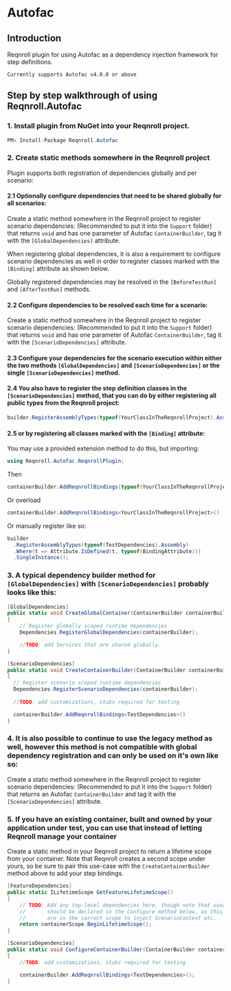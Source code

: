 # Autofac

## Introduction
Reqnroll plugin for using Autofac as a dependency injection framework for step definitions.

```{note}
Currently supports Autofac v4.0.0 or above
```

## Step by step walkthrough of using Reqnroll.Autofac


### 1.  Install plugin from NuGet into your Reqnroll project.

```csharp
PM> Install-Package Reqnroll.Autofac
```
### 2. Create static methods somewhere in the Reqnroll project

  Plugin supports both registration of dependencies globally and per scenario:
  
  #### 2.1 Optionally configure dependencies that need to be shared globally for all scenarios:
  
  Create a static method somewhere in the Reqnroll project to register scenario dependencies: 
  (Recommended to put it into the `Support` folder) that returns `void` and has one parameter of Autofac `ContainerBuilder`, tag it with the `[GlobalDependencies]` attribute.

  When registering global dependencies, it is also a requirement to configure scenario dependencies as well in order to register classes  marked with the `[Binding]` attribute as shown below.

  Globally registered dependencies may be resolved in the `[BeforeTestRun]` and `[AfterTestRun]` methods.
    
  #### 2.2 Configure dependencies to be resolved each time for a scenario:
  
  Create a static method somewhere in the Reqnroll project to register scenario dependencies: 
  (Recommended to put it into the `Support` folder) that returns `void` and has one parameter of Autofac `ContainerBuilder`, tag it with the `[ScenarioDependencies]` attribute. 

  #### 2.3 Configure your dependencies for the scenario execution within either the two methods `[GlobalDependencies]` and `[ScenarioDependencies]` or the single `[ScenarioDependencies]` method. 

  #### 2.4 You also have to register the step definition classes in the `[ScenarioDependencies]` method, that you can do by either registering all public types from the Reqnroll project:

```csharp
builder.RegisterAssemblyTypes(typeof(YourClassInTheReqnrollProject).Assembly).SingleInstance();
```
  #### 2.5 or by registering all classes marked with the `[Binding]` attribute:

  You may use a provided extension method to do this, but importing:
```csharp
using Reqnroll.Autofac.ReqnrollPlugin;
```
Then
```csharp
containerBuilder.AddReqnrollBindings(typeof(YourClassInTheReqnrollProject))
```
Or overload
```csharp
containerBuilder.AddReqnrollBindings<YourClassInTheReqnrollProject>()
```

  Or manually register like so:
```csharp
builder
  .RegisterAssemblyTypes(typeof(TestDependencies).Assembly)
  .Where(t => Attribute.IsDefined(t, typeof(BindingAttribute)))
  .SingleInstance();
```
  ### 3. A typical dependency builder method for `[GlobalDependencies]` with `[ScenarioDependencies]` probably looks like this:

```csharp
[GlobalDependencies]
public static void CreateGlobalContainer(ContainerBuilder containerBuilder)
{
    // Register globally scoped runtime dependencies
    Dependencies.RegisterGlobalDependencies(containerBuilder);

    //TODO: add Services that are shared globally.
}

[ScenarioDependencies]
public static void CreateContainerBuilder(ContainerBuilder containerBuilder)
{
  // Register scenario scoped runtime dependencies
  Dependencies.RegisterScenarioDependencies(containerBuilder);
  
  //TODO: add customizations, stubs required for testing

  containerBuilder.AddReqnrollBindings<TestDependencies>()
}
```

  ### 4. It is also possible to continue to use the legacy method as well, however this method is __not__ compatible with global dependency registration and can only be used on it's own like so:
  Create a static method somewhere in the Reqnroll project to register scenario dependencies: 
  (Recommended to put it into the `Support` folder) that returns an Autofac `ContainerBuilder` and tag it with the `[ScenarioDependencies]` attribute. 


  ### 5. If you have an existing container, built and owned by your application under test, you can use that instead of letting Reqnroll manage your container
  Create a static method in your Reqnroll project to return a lifetime scope from your container. Note that Reqnroll creates a second scope under yours, 
  so be sure to pair this use-case with the `CreateContainerBuilder` method above to add your step bindings.

```csharp
[FeatureDependencies]
public static ILifetimeScope GetFeatureLifetimeScope()
{
    // TODO: Add any top-level dependencies here, though note that usually step bindings
	//       should be declared in the Configure method below, as this will ensure they
	//       are in the correct scope to inject ScenarioContext etc.
    return containerScope.BeginLifetimeScope();
}

[ScenarioDependencies]
public static void ConfigureContainerBuilder(ContainerBuilder containerBuilder)
{
    //TODO: add customizations, stubs required for testing

    containerBuilder.AddReqnrollBindings<TestDependencies>();
}
```

